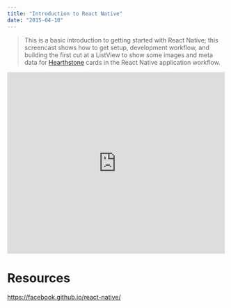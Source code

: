 ```yaml
---
title: "Introduction to React Native"
date: "2015-04-10"
---
```


> This is a basic introduction to getting started with React Native; this screencast shows how to get setup, development workflow, and building the first cut at a ListView to show some images and meta data for [Hearthstone](https://playhearthstone.com/en-us) cards in the React Native application workflow.

<iframe src="https://www.youtube.com/embed/n5RhAYhTxCk?wmode=transparent" allowfullscreen frameborder="0" height="417" width="500"></iframe>

# Resources

https://facebook.github.io/react-native/
